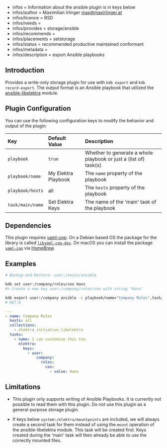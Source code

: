 - infos = Information about the ansible plugin is in keys below
- infos/author = Maximilian Irlinger <max@maxirlinger.at>
- infos/licence = BSD
- infos/needs =
- infos/provides = storage/ansible
- infos/recommends =
- infos/placements = setstorage
- infos/status = recommended productive maintained conformant
- infos/metadata =
- infos/description = export Ansible playbooks

## Introduction

Provides a write-only storage plugin for use with `kdb export` and `kdb record-export`.
The output format is an Ansible playbook that utilized the [ansible-libelektra](https://github.com/ElektraInitiative/ansible-libelektra) module.

## Plugin Configuration

You can use the following configuration keys to modify the behavior and output of the plugin:

| Key              | Default Value       | Description                                                      |
| :--------------- | :------------------ | :--------------------------------------------------------------- |
| `playbook`       | `true`              | Whether to generate a whole playbook or just a (list of) task(s) |
| `playbook/name`  | My Elektra Playbook | The `name` property of the playbook                              |
| `playbook/hosts` | all                 | The `hosts` property of the playbook                             |
| `task/main/name` | Set Elektra Keys    | The name of the 'main' task of the playbook                      |

## Dependencies

This plugin requires [yaml-cpp][]. On a Debian based OS the package for the library is called [`libyaml-cpp-dev`](https://packages.debian.org/libyaml-cpp-dev). On macOS you can install the package [`yaml-cpp`](https://repology.org/project/yaml-cpp) via [HomeBrew](https://brew.sh).

## Examples

```sh
# Backup-and-Restore: user:/tests/ansible

kdb set user:/company/roles/ceo Hans
#> Create a new key user:/company/roles/ceo with string "Hans"

kdb export user:/company ansible -c playbook/name="Company Roles",task/main/name="I can customize this too"
# RET:0
```

```yaml
---
- name: Company Roles
  hosts: all
  collections:
    - elektra_initiative.libelektra
  tasks:
    - name: I can customize this too
      elektra:
        keys:
          - user:
              company:
                roles:
                  ceo:
                    - value: Hans
```

## Limitations

- This plugin only supports writing of Ansible Playbooks.
  It is currently not possible to read them with this plugin.
  Do not use this plugin as a general-purpose storage plugin.

- If keys below `system:/elektra/mountpoints` are included, we will always create a second task for them instead of using the `mount` operation of the ansible-libelektra module.
  This task will be created first.
  Keys created during the 'main' task will then already be able to use the correctly mounted files.

[yaml-cpp]: https://github.com/jbeder/yaml-cpp
